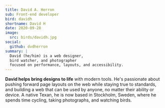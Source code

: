 ```yaml
---
title: David A. Herron
sub: Front-end developer
bird: davidh
shortname: David H
date: 2020-09-28
image:
  src: birds/davidh.jpg
social:
  github: dvdherron
summary: |
  David (he/him) is a web designer,
  bird watcher, and photographer
  focused on performance, layouts, and accessibility.
---
```


**David helps bring designs to life** with modern tools. He's passionate about
pushing forward page layouts on the web while staying true to standards, and
building a web that can be used by anyone, no matter their ability or device. A
native Texan, he is now based in Stockholm, Sweden, where he spends time
cycling, taking photographs, and watching birds.
